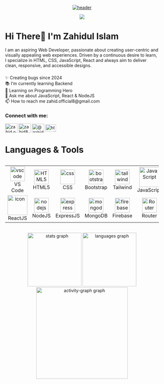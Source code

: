 


<p align="center">
  <a href="https://github.com/top2hightech">
    <img src="https://media.licdn.com/dms/image/v2/D4E16AQEyZ0CQRj1kTw/profile-displaybackgroundimage-shrink_350_1400/profile-displaybackgroundimage-shrink_350_1400/0/1732460237345?e=1741824000&v=beta&t=s2m-njIHVUJBWPmZ1vi-ukM8JSI8iAz5J97FSkfjpnw" alt="header" /></a>
</p>

<p align="center">
  <a href="https://github.com/DenverCoder1/readme-typing-svg">
    <img src="https://readme-typing-svg.demolab.com/?lines=A%20Dedicated%20Web%20Developer%20Focused%20on%20Web%20Applications.;Passionate%20about%20crafting%20quality%20projects.;Always%20learning%20trending%20technologies.&font=Fira%20Code&center=true&width=720&height=45&color=lean&vCenter=true&pause=1000&size=22" /></a>
</p>


<h1 align="left">Hi There👋 I'm Zahidul Islam</h1>
<p align="left">I am an aspiring Web Developer, passionate about creating user-centric and visually appealing web experiences. Driven by a continuous desire to learn, I specialize in HTML, CSS, JavaScript, React and always aim to deliver clean, responsive, and accessible designs.</p>

###

<p align="left">✨ Creating bugs since 2024<br>📚 I'm currently learning Backend<br>🔭 Learning on Programming Hero<br>💬 Ask me about JavaScript, React & NodeJS<br>📫 How to reach me zahid.official8@gmail.com</p>


<h3 align="left">Connect with me:</h3>
<p align="left">
<a href="https://www.facebook.com/zahid.official8" target="blank"><img align="center" src="https://upload.wikimedia.org/wikipedia/commons/b/b8/2021_Facebook_icon.svg" alt="zahid.official8" height="30" width="40" /></a>
<a href="https://www.linkedin.com/in/zahid8/" target="blank"><img align="center" src="https://raw.githubusercontent.com/rahuldkjain/github-profile-readme-generator/master/src/images/icons/Social/linked-in-alt.svg" alt="zahid8" height="30" width="40" /></a>
<a href="https://x.com/zahid_official8" target="blank"><img align="center" src="https://raw.githubusercontent.com/rahuldkjain/github-profile-readme-generator/master/src/images/icons/Social/twitter.svg" alt="@zahid_official8" height="29" width="40" /></a>
<a href="https://discordapp.com/users/1251522037080391791" target="blank"><img align="center" src="https://cdn.prod.website-files.com/6257adef93867e50d84d30e2/636e0a69f118df70ad7828d4_icon_clyde_blurple_RGB.svg" alt="https://discordapp.com/users/1251522037080391791" height="24" width="35" /></a>
</p>


#  Languages & Tools
<div style="display: flex; align-items: flex-start; align: center">
<table align="center">
  <tr>
   <td align="center"  width="96">
        <img src="https://skillicons.dev/icons?i=vscode" width="48" height="48" alt="vscode" />
      <br>VS Code
    </td>
   <td align="center"  width="96">
        <img src="https://skillicons.dev/icons?i=html" width="48" height="48" alt="HTML5" />
      <br>HTML5
    </td>
    <td align="center" width="96">
        <img src="https://skillicons.dev/icons?i=css" width="48" height="48" alt="css" />
      <br>CSS
    </td>
    <td align="center"  width="96">
        <img src="https://skillicons.dev/icons?i=bootstrap" width="48" height="48" alt="bootstrap" />
      <br>Bootstrap
    </td>
    <td align="center" width="96">
        <img src="https://skillicons.dev/icons?i=tailwind" width="48" height="48" alt="tailwind" />
      <br>Tailwind
    </td>
    <td align="center" width="96">
        <img src="https://techstack-generator.vercel.app/js-icon.svg" alt="JavaScript" width="65" height="65" />
      <br>JavaScript
    </td>
    <td align="center" width="96"> 
        <img src="https://user-images.githubusercontent.com/25181517/192108372-f71d70ac-7ae6-4c0d-8395-51d8870c2ef0.png" width="48" height="48" alt="Git" />
      <br>Git
    </td>
    <td align="center" width="96"> 
        <img src="https://skillicons.dev/icons?i=github" width="48" height="48" alt="Github" />
      <br>Github
    </td>
    <td align="center" width="96"> 
        <img src="https://skillicons.dev/icons?i=npm" width="48" height="48" alt="npm" />
      <br>NPM
    </td>
    <td align="center" width="96"> 
        <img src="https://avatars.githubusercontent.com/u/76870092?s=200&v=4" width="48" height="48" alt="daisy" />
      <br>Daisy
    </td>
  </tr>
  <tr>
	  <td align="center" width="96">
        <img src="https://techstack-generator.vercel.app/react-icon.svg" alt="icon" width="65" height="65" />
      <br>ReactJS
    </td>
    <td align="center" width="96"> 
        <img src="https://skillicons.dev/icons?i=nodejs" width="48" height="48" alt="nodejs" />
      <br>NodeJS
    </td>
   <td align="center" width="96"> 
        <img src="https://skillicons.dev/icons?i=express" width="48" height="48" alt="express" />
      <br>ExpressJS
    </td>
    <td align="center" width="96"> 
        <img src="https://skillicons.dev/icons?i=mongodb" width="48" height="48" alt="mongodb" />
      <br>MongoDB
    </td>
   <td align="center" width="96"> 
        <img src="https://skillicons.dev/icons?i=firebase" width="48" height="48" alt="firebase" />
      <br>Firebase
    </td>
	  <td align="center" width="96"> 
        <img src="https://reactrouter.com/_brand/React%20Router%20Brand%20Assets/React%20Router%20Logo/Dark.svg" width="48" height="48" alt="Router" />
      <br>Router
    </td>
    <td align="center" width="96"> 
        <img src="https://skillicons.dev/icons?i=vite" width="48" height="48" alt="vite" />
      <br>Vite
    </td>
   <td align="center" width="96"> 
        <img src="https://skillicons.dev/icons?i=figma" width="48" height="48" alt="Figma" />
      <br>Figma
    </td>
   <td align="center" width="96"> 
        <img src="https://skillicons.dev/icons?i=materialui" width="48" height="48" alt="materialui" />
      <br>Material
    </td>
   <td align="center" width="96"> 
        <img src="https://i.ibb.co.com/QJds110/icon14.png" width="48" height="48" alt="jwt" />
      <br>JWT
    </td>
  </tr>
</table>
</div> 

<br/>
<div align="center">
  <img src="https://github-readme-stats.vercel.app/api?username=zahid-official&hide_title=false&hide_rank=false&show_icons=true&include_all_commits=true&count_private=true&disable_animations=false&theme=react&locale=en&hide_border=true&order=1" height="176" alt="stats graph"  />
  <img src="https://github-readme-stats.vercel.app/api/top-langs?username=zahid-official&locale=en&hide_title=false&layout=compact&card_width=320&langs_count=5&theme=react&hide_border=true&order=2" height="176" alt="languages graph"  />
  <img src="https://github-readme-activity-graph.vercel.app/graph?username=zahid-official&radius=16&theme=react&area=true&order=5&hide_border=true" height="300" alt="activity-graph graph"  />
</div>

###
